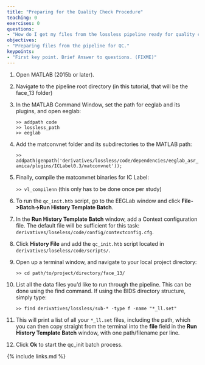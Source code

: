 ```yaml
---
title: "Preparing for the Quality Check Procedure"
teaching: 0
exercises: 0
questions:
- "How do I get my files from the lossless pipeline ready for quality checking?"
objectives:
- "Preparing files from the pipeline for QC."
keypoints:
- "First key point. Brief Answer to questions. (FIXME)"
---
```


1. Open MATLAB (2015b or later).

2. Navigate to the pipeline root directory (in this tutorial, that will be the face_13 folder)

3. In the MATLAB Command Window, set the path for eeglab and its plugins, and open eeglab: 

    `>> addpath code`  
    `>> lossless_path`  
    `>> eeglab`

4. Add the matconvnet folder and its subdirectories to the MATLAB path: 

    `>> addpath(genpath('derivatives/lossless/code/dependencies/eeglab_asr_amica/plugins/ICLabel0.3/matconvnet'));`

5. Finally, compile the matconvnet binaries for IC Label:

    `>> vl_compilenn` (this only has to be done once per study)

6. To run the `qc_init.htb` script, go to the EEGLab window and click **File->Batch->Run History Template Batch**.

7. In the **Run History Template Batch** window, add a Context configuration file. The default file will be sufficient for this task: `derivatives/loseless/code/config/contextconfig.cfg`. 

8. Click **History File** and add the `qc_init.htb` script located in `derivatives/loseless/code/scripts/`.

5. Open up a terminal window, and navigate to your local project directory:

    `>> cd path/to/project/directory/face_13/`

6. List all the data files you’d like to run through the pipeline. This can be done using the find command. If using the BIDS directory structure, simply type:

    `>> find derivatives/lossless/sub-* -type f -name "*_ll.set"`

7. This will print a list of all your `*_ll.set` files, including the path, which you can then copy straight from the terminal into the **file** field in the **Run History Template Batch** window, with one path/filename per line.

8. Click **Ok** to start the qc_init batch process.

{% include links.md %}


